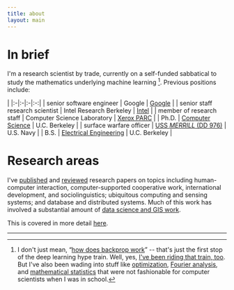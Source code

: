 ```yaml
---
title: about
layout: main
---
```

# In brief

I'm a research scientist by trade, currently on a self-funded
sabbatical to study the mathematics underlying machine learning
[^1]. Previous positions include:

|
|:-|:-|:-|:-:|
| senior software engineer | Google | [Google][google] |
| senior staff research scientist | Intel Research Berkeley | [Intel][intel] |
| member of research staff | Computer Science Laboratory | [Xerox PARC][parc] |
| Ph.D. | [Computer Science][ucbcs] | U.C. Berkeley |
| surface warfare officer | [USS _MERRILL_ (DD 976)][usn] | U.S. Navy |
| B.S. | [Electrical Engineering][ucbee] | U.C. Berkeley |

# Research areas

I've [published][publications] and [reviewed][service] research papers
on topics including human-computer interaction, computer-supported
cooperative work, international development, and sociolinguistics;
ubiquitous computing and sensing systems; and database and distributed
systems. Much of this work has involved a substantial amount of [data
science and GIS work][data].

This is covered in more detail [here](.admin/overview.html).

[google]: https://www.google.com/
[intel]: https://www.intel.com/
[parc]: https://www.parc.com/
[usn]: {{site.baseurl}}/.admin/USN/navy.html
[ucbcs]: https://www.cs.berkeley.edu/
[ucbee]: https://www.eecs.berkeley.edu/
[backprop]: http://neuralnetworksanddeeplearning.com/chap2.html
[cs231n]: http://cs231n.stanford.edu/reports.html
[ee263]: https://web.archive.org/web/20170911120149/http://ee263.stanford.edu/
[m131b]: https://web.archive.org/web/20181025093952/http://www.timhsu.net/courses/131b/
[m164]: https://web.archive.org/web/20190711214839/http://www.math.sjsu.edu/~lee/F2017-164-gs.pdf
[publications]: {{site.baseurl}}/.admin/publications.html
[service]: {{site.baseurl}}/.admin/service.html
[data]: {{site.baseurl}}/.admin/data.html

---
[^1]: I don't just mean, &ldquo;[how does backprop
      work][backprop]&rdquo; -- that's just the first stop of the deep
      learning hype train. Well, yes, [I've been riding that train,
      too][cs231n]. But I've also been wading into stuff like
      [optimization][ee263], [Fourier analysis][m131b], and
      [mathematical statistics][m164] that were not fashionable for
      computer scientists when I was in school.
